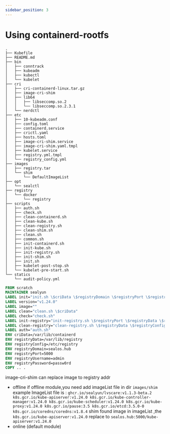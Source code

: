 ```yaml
---
sidebar_position: 3
---
```


# Using containerd-rootfs

```
.
├── Kubefile
├── README.md
├── bin
│   ├── conntrack
│   ├── kubeadm
│   ├── kubectl
│   └── kubelet
├── cri
│   ├── cri-containerd-linux.tar.gz
│   ├── image-cri-shim
│   ├── lib64
│   │   ├── libseccomp.so.2
│   │   └── libseccomp.so.2.3.1
│   └── nerdctl
├── etc
│   ├── 10-kubeadm.conf
│   ├── config.toml
│   ├── containerd.service
│   ├── crictl.yaml
│   ├── hosts.toml
│   ├── image-cri-shim.service
│   ├── image-cri-shim.yaml.tmpl
│   ├── kubelet.service
│   ├── registry.yml.tmpl
│   └── registry_config.yml
├── images
│   ├── registry.tar
│   └── shim
│       └── DefaultImageList
├── opt
│   └── sealctl
├── registry
│   └── docker
│       └── registry
├── scripts
│   ├── auth.sh
│   ├── check.sh
│   ├── clean-containerd.sh
│   ├── clean-kube.sh
│   ├── clean-registry.sh
│   ├── clean-shim.sh
│   ├── clean.sh
│   ├── common.sh
│   ├── init-containerd.sh
│   ├── init-kube.sh
│   ├── init-registry.sh
│   ├── init-shim.sh
│   ├── init.sh
│   ├── kubelet-post-stop.sh
│   └── kubelet-pre-start.sh
└── statics
    └── audit-policy.yml
```

```dockerfile
FROM scratch
MAINTAINER sealyun
LABEL init="init.sh \$criData \$registryDomain \$registryPort \$registryUsername \$registryPassword"
LABEL version="v1.24.0"
LABEL image=""
LABEL clean="clean.sh \$criData"
LABEL check="check.sh"
LABEL init-registry="init-registry.sh \$registryPort \$registryData \$registryConfig"
LABEL clean-registry="clean-registry.sh \$registryData \$registryConfig"
LABEL auth="auth.sh"
ENV criData=/var/lib/containerd
ENV registryData=/var/lib/registry
ENV registryConfig=/etc/registry
ENV registryDomain=sealos.hub
ENV registryPort=5000
ENV registryUsername=admin
ENV registryPassword=passw0rd
COPY .. .
```

image-cri-shim can replace image to registry addr

- offline
  if offline module,you need add imageList file in dir `images/shim`
  example ImageList file is :
  `ghcr.io/sealyun/lvscare:v1.1.3-beta.2 k8s.gcr.io/kube-apiserver:v1.24.0 k8s.gcr.io/kube-controller-manager:v1.24.0 k8s.gcr.io/kube-scheduler:v1.24.0 k8s.gcr.io/kube-proxy:v1.24.0 k8s.gcr.io/pause:3.5 k8s.gcr.io/etcd:3.5.0-0 k8s.gcr.io/coredns/coredns:v1.8.4`
  shim found image in imageList ,the `k8s.gcr.io/kube-apiserver:v1.24.0` replace to `sealos.hub:5000/kube-apiserver:v1.24.0`
- online (default module)
